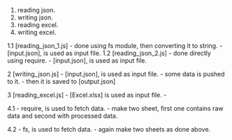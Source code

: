1. reading json.
2. writing json.
3. reading excel.
4. writing excel.

1.1 [reading_json_1.js]
    - done using fs module, then converting it to string.
    - [input.json], is used as input file.
1.2 [reading_json_2.js]
    - done directly using require.
    - [input.json], is used as input file.


2 [writing_json.js]
    - [input.json], is used as input file.
    - some data is pushed to it.
    - then it is saved to [output.json]

3 [reading_excel.js]
    - [Excel.xlsx] is used as input file.
    - 

4.1
    - require, is used to fetch data.
    - make two sheet, first one contains raw data and second with processed data.

4.2
    - fs, is used to fetch data.
    - again make two sheets as done above.
